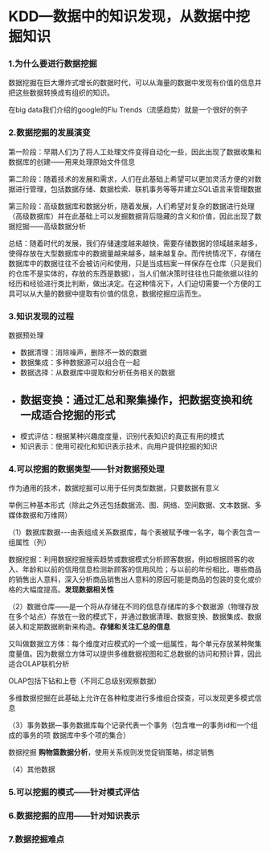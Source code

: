 # KDD—数据中的知识发现，从数据中挖掘知识

### 1.为什么要进行数据挖掘

数据挖掘在巨大爆炸式增长的数据时代，可以从海量的数据中发现有价值的信息并把这些数据转换成有组织的知识。

在big data我们介绍的google的Flu Trends（流感趋势）就是一个很好的例子

### 2.数据挖掘的发展演变

第一阶段：早期人们为了将人工处理文件变得自动化一些，因此出现了数据收集和数据库的创建——用来处理原始文件信息

第二阶段：随着技术的发展和需求，人们在此基础上希望可以更加灵活方便的对数据进行管理，包括数据存储、数据检索、联机事务等等并建立SQL语言来管理数据

第三阶段：高级数据库和数据分析，随着发展，人们希望对复杂的数据进行处理（高级数据库）并在此基础上可以发掘数据背后隐藏的含义和价值，因此出现了数据挖掘——高级数据分析

总结：随着时代的发展，我们存储速度越来越快，需要存储数据的领域越来越多，使得存放在大型数据库中的数据量越来越多，越来越复杂。而传统情况下，存储在数据库中的数据往往不会被访问和使用，只是当成档案一样保存在仓库（只是我们的仓库不是实体的，存放的东西是数据），当人们做决策时往往也只能依据以往的经历和经验进行类比判断，做出决定。在这种情况下，人们迫切需要一个方便的工具可以从大量的数据中提取有价值的信息，数据挖掘应运而生。

### 3.知识发现的过程

数据预处理

* 数据清理：消除噪声，删除不一致的数据
* 数据集成：多种数据源可以组合在一起
* 数据选择：从数据库中提取和分析任务相关的数据
* ## 数据变换：通过汇总和聚集操作，把数据变换和统一成适合挖掘的形式
* 模式评估：根据某种兴趣度度量，识别代表知识的真正有用的模式
* 知识表示：使用可视化和知识表示技术，向用户提供挖掘的知识

### 4.可以挖掘的数据类型——针对数据预处理

作为通用的技术，数据挖掘可以用于任何类型数据，只要数据有意义

举例三种基本形式（除此之外还包括数据流、图、网络、空间数据、文本数据、多媒体数据和万维网）

（1）数据库数据---由表组成关系数据库，每个表被赋予唯一名字，每个表包含一组属性（列）

数据挖掘：利用数据挖掘搜索趋势或数据模式分析顾客数据，例如根据顾客的收入、年龄和以前的信用信息检测新顾客的信用风险；与以前的年份相比，哪些商品的销售出人意料，深入分析商品销售出人意料的原因可能是商品的包装的变化或价格的大幅度提高。**发现数据相关性**

（2）数据仓库——是一个将从存储在不同的信息存储库的多个数据源（物理存放在多个站点）存放在一致的模式下，并通过数据清理、数据变换、数据集成、数据装入和定期数据刷新来构造。**存储和关注汇总的信息**

又叫做数据立方体：每个维度对应模式的一个或一组属性，每个单元存放某种聚集度量值。因为数据立方体可以提供多维数据视图和汇总数据的访问和预计算，因此适合OLAP联机分析

OLAP包括下钻和上卷（不同汇总级别观察数据）

多维数据挖掘在此基础上允许在各种粒度进行多维组合探查，可以发现更多模式信息

（3）事务数据—事务数据库每个记录代表一个事务（包含唯一的事务id和一个组成的事务的项 数据库中多个项的集合）

数据挖掘 **购物篮数据分析**，使用关系规则发觉促销策略，绑定销售

（4）其他数据



### 5.可以挖掘的模式——针对模式评估

### 6.数据挖掘的应用——针对知识表示

### 7.数据挖掘难点



